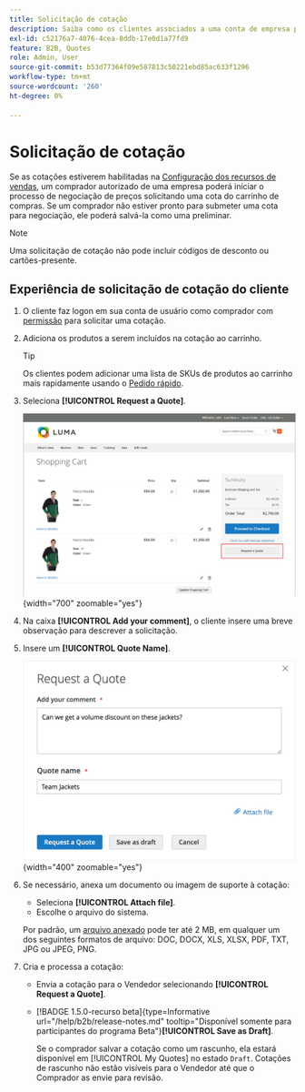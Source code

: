 ```yaml
---
title: Solicitação de cotação
description: Saiba como os clientes associados a uma conta de empresa podem enviar uma solicitação de cotação.
exl-id: c52176a7-4076-4cea-8ddb-17e0d1a77fd9
feature: B2B, Quotes
role: Admin, User
source-git-commit: b53d77364f09e587813c50221ebd85ac633f1296
workflow-type: tm+mt
source-wordcount: '260'
ht-degree: 0%

---
```


# Solicitação de cotação

Se as cotações estiverem habilitadas na [Configuração dos recursos de vendas](configure-quotes.md), um comprador autorizado de uma empresa poderá iniciar o processo de negociação de preços solicitando uma cota do carrinho de compras. Se um comprador não estiver pronto para submeter uma cota para negociação, ele poderá salvá-la como uma preliminar.

>[!NOTE]
>
>Uma solicitação de cotação não pode incluir códigos de desconto ou cartões-presente.

## Experiência de solicitação de cotação do cliente

1. O cliente faz logon em sua conta de usuário como comprador com [permissão](account-company-roles-permissions.md) para solicitar uma cotação.

1. Adiciona os produtos a serem incluídos na cotação ao carrinho.

   >[!TIP]
   > 
   >Os clientes podem adicionar uma lista de SKUs de produtos ao carrinho mais rapidamente usando o [Pedido rápido](quick-order.md).

1. Seleciona **[!UICONTROL Request a Quote]**.

   ![Solicitando uma cotação do carrinho de compras](./assets/quote-request-from-cart.png){width="700" zoomable="yes"}

1. Na caixa **[!UICONTROL Add your comment]**, o cliente insere uma breve observação para descrever a solicitação.

1. Insere um **[!UICONTROL Quote Name]**.

   ![Inserindo comentários e o nome da citação](./assets/quote-request-from-cart-name-comments.png){width="400" zoomable="yes"}

1. Se necessário, anexa um documento ou imagem de suporte à cotação:

   - Seleciona **[!UICONTROL Attach file]**.
   - Escolhe o arquivo do sistema.

   Por padrão, um [arquivo anexado](configure-quotes.md) pode ter até 2 MB, em qualquer um dos seguintes formatos de arquivo: DOC, DOCX, XLS, XLSX, PDF, TXT, JPG ou JPEG, PNG.

1. Cria e processa a cotação:

   - Envia a cotação para o Vendedor selecionando **[!UICONTROL Request a Quote]**.
   - [!BADGE 1.5.0-recurso beta]{type=Informative url="/help/b2b/release-notes.md" tooltip="Disponível somente para participantes do programa Beta"}**[!UICONTROL Save as Draft]**.

     Se o comprador salvar a cotação como um rascunho, ela estará disponível em [!UICONTROL My Quotes] no estado `Draft`. Cotações de rascunho não estão visíveis para o Vendedor até que o Comprador as envie para revisão.
